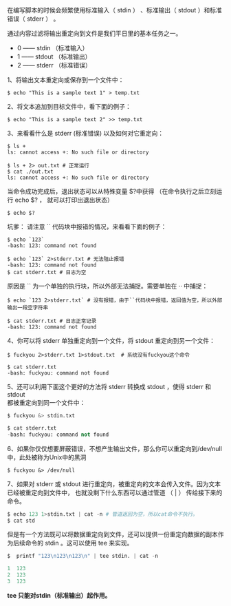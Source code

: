 在编写脚本的时候会频繁使用标准输入（ stdin ） 、标准输出（ stdout ）和标准错误（ stderr ） 。

通过内容过滤将输出重定向到文件是我们平日里的基本任务之一。

* 0 ——  stdin （标准输入）
* 1 ——  stdout （标准输出）
* 2 ——  stderr （标准错误）

1、将输出文本重定向或保存到一个文件中：

```
$ echo "This is a sample text 1" > temp.txt
```

2、将文本追加到目标文件中，看下面的例子：

```
$ echo "This is a sample text 2" >> temp.txt
```

3、来看看什么是 stderr \(标准错误\) 以及如何对它重定向：

```
$ ls +
ls: cannot access +: No such file or directory

$ ls + 2> out.txt # 正常运行
$ cat ./out.txt
ls: cannot access +: No such file or directory
```

当命令成功完成后，退出状态可以从特殊变量 $?中获得 （在命令执行之后立刻运行 echo $? ， 就可以打印出退出状态）

```
$ echo $?
```

坑爹： 请注意 \`\` 代码块中报错的情况，来看看下面的例子：

    $ echo `123`
    -bash: 123: command not found

    $ echo `123` 2>stderr.txt # 无法阻止报错
    -bash: 123: command not found
    $ cat stderr.txt # 日志为空

原因是 \`\` 为一个单独的执行块，所以外部无法捕捉。需要单独在 ·· 中捕捉：

    $ echo `123 2>stderr.txt` # 没有报错，由于``代码块中报错，返回值为空，所以外部输出一段空字符串

    $ cat stderr.txt # 日志正常记录
    -bash: 123: command not found

4、你可以将 stderr 单独重定向到一个文件，将 stdout 重定向到另一个文件：

```
$ fuckyou 2>stderr.txt 1>stdout.txt  # 系统没有fuckyou这个命令

$ cat stderr.txt
-bash: fuckyou: command not found
```

5、还可以利用下面这个更好的方法将 stderr 转换成 stdout ，使得 stderr 和 stdout  
 都被重定向到同一个文件中：

```py
$ fuckyou &> stdin.txt

$ cat stderr.txt
-bash: fuckyou: command not found
```

6、如果你仅仅想要屏蔽错误，不想产生输出文件，那么你可以重定向到/dev/null中，此处被称为Unix中的黑洞

```
$ fuckyou &> /dev/null
```

7、如果对 stderr 或 stdout 进行重定向，被重定向的文本会传入文件。因为文本  
已经被重定向到文件中， 也就没剩下什么东西可以通过管道 （ \| ） 传给接下来的命令。

```py
$ echo 123 1>stdin.txt | cat -n # 管道返回为空，所以cat命令不执行。
$ cat std
```

但是有一个方法既可以将数据重定向到文件，还可以提供一份重定向数据的副本作为后续命令的 stdin 。这可以使用 tee 来实现。

```py
$  printf "123\n123\n123\n" | tee stdin. | cat -n

1  123
2  123
3  123
```

**tee 只能对stdin（标准输出）起作用。**

